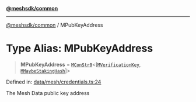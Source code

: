 [**@meshsdk/common**](../README.md)

***

[@meshsdk/common](../globals.md) / MPubKeyAddress

# Type Alias: MPubKeyAddress

> **MPubKeyAddress** = [`MConStr0`](MConStr0.md)\<\[[`MVerificationKey`](MVerificationKey.md), [`MMaybeStakingHash`](MMaybeStakingHash.md)\]\>

Defined in: [data/mesh/credentials.ts:24](https://github.com/MeshJS/mesh/blob/1abde1553cbd7cf2cf4e40197fc0de9e4a7d0f49/packages/mesh-common/src/data/mesh/credentials.ts#L24)

The Mesh Data public key address
